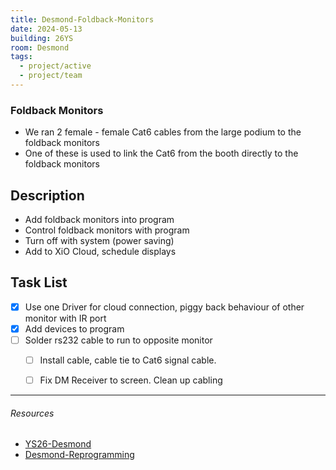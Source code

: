 ```yaml
---
title: Desmond-Foldback-Monitors
date: 2024-05-13
building: 26YS
room: Desmond
tags:
  - project/active
  - project/team
---
```

### Foldback Monitors

- We ran 2 female - female Cat6 cables from the large podium to the foldback monitors
- One of these is used to link the Cat6 from the booth directly to the foldback monitors

## Description

- Add foldback monitors into program
- Control foldback monitors with program
- Turn off with system (power saving)
- Add to XiO Cloud, schedule displays

## Task List

- [x] Use one Driver for cloud connection, piggy back behaviour of other monitor with IR port
- [x] Add devices to program
- [ ] Solder rs232 cable to run to opposite monitor
	- [ ] Install cable, cable tie to Cat6 signal cable.
	- [ ] Fix DM Receiver to screen. Clean up cabling


---
###### Resources
- [YS26-Desmond](../03-Resources/Rooms/YS26-Desmond.md)
- [Desmond-Reprogramming](../04-Archive/Completed/Desmond-Reprogramming.md)